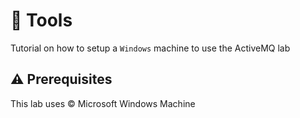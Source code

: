 # :toolbox: Tools


Tutorial on how to setup a `Windows` machine to use the ActiveMQ lab

## :warning: Prerequisites

This lab uses :copyright: Microsoft Windows Machine
